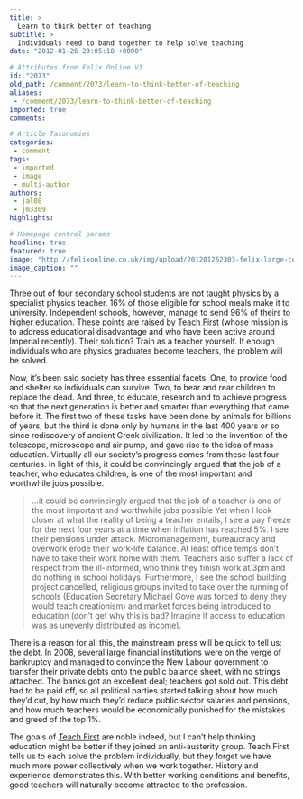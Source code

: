 ```yaml
---
title: >
  Learn to think better of teaching
subtitle: >
  Individuals need to band together to help solve teaching
date: "2012-01-26 23:05:18 +0000"

# Attributes from Felix Online V1
id: "2073"
old_path: /comment/2073/learn-to-think-better-of-teaching
aliases:
 - /comment/2073/learn-to-think-better-of-teaching
imported: true
comments:

# Article Taxonomies
categories:
 - comment
tags:
 - imported
 - image
 - multi-author
authors:
 - jal08
 - jm3309
highlights:

# Homepage control params
headline: true
featured: true
image: "http://felixonline.co.uk/img/upload/201201262303-felix-large-coach-carter-blu-ray3.jpg"
image_caption: ""
---
```


Three out of four secondary school students are not taught physics by a specialist physics teacher. 16% of those eligible for school meals make it to university. Independent schools, however, manage to send 96% of theirs to higher education. These points are raised by [Teach First](http://www.teachfirst.org.uk/TFHome/) (whose mission is to address educational disadvantage and who have been active around Imperial recently). Their solution? Train as a teacher yourself. If enough individuals who are physics graduates become teachers, the problem will be solved.

Now, it’s been said society has three essential facets. One, to provide food and shelter so individuals can survive. Two, to bear and rear children to replace the dead. And three, to educate, research and to achieve progress so that the next generation is better and smarter than everything that came before it. The first two of these tasks have been done by animals for billions of years, but the third is done only by humans in the last 400 years or so since rediscovery of ancient Greek civilization. It led to the invention of the telescope, microscope and air pump, and gave rise to the idea of mass education. Virtually all our society’s progress comes from these last four centuries. In light of this, it could be convincingly argued that the job of a teacher, who educates children, is one of the most important and worthwhile jobs possible.
> ...it could be convincingly argued that the job of a teacher is one of the most important and worthwhile jobs possible
Yet when I look closer at what the reality of being a teacher entails, I see a pay freeze for the next four years at a time when inflation has reached 5%. I see their pensions under attack. Micromanagement, bureaucracy and overwork erode their work-life balance. At least office temps don’t have to take their work home with them. Teachers also suffer a lack of respect from the ill-informed, who think they finish work at 3pm and do nothing in school holidays. Furthermore, I see the school building project cancelled, religious groups invited to take over the running of schools (Education Secretary Michael Gove was forced to deny they would teach creationism) and market forces being introduced to education (don’t get why this is bad? Imagine if access to education was as unevenly distributed as income).

There is a reason for all this, the mainstream press will be quick to tell us: the debt. In 2008, several large financial institutions were on the verge of bankruptcy and managed to convince the New Labour government to transfer their private debts onto the public balance sheet, with no strings attached. The banks got an excellent deal; teachers got sold out. This debt had to be paid off, so all political parties started talking about how much they’d cut, by how much they’d reduce public sector salaries and pensions, and how much teachers would be economically punished for the mistakes and greed of the top 1%.

The goals of [Teach First](http://www.teachfirst.org.uk/TFHome/) are noble indeed, but I can’t help thinking education might be better if they joined an anti-austerity group. Teach First tells us to each solve the problem individually, but they forget we have much more power collectively when we work together. History and experience demonstrates this. With better working conditions and benefits, good teachers will naturally become attracted to the profession.
